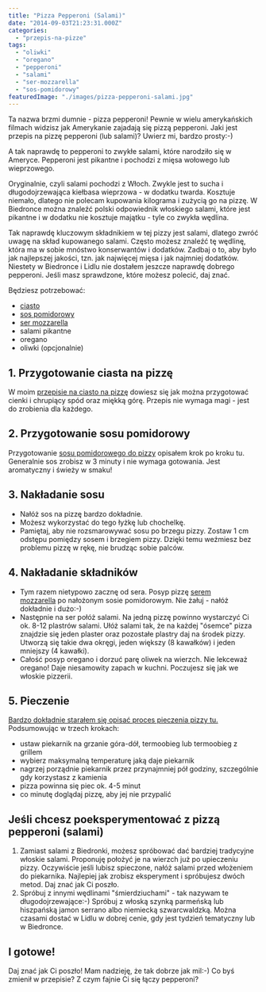 ```yaml
---
title: "Pizza Pepperoni (Salami)"
date: "2014-09-03T21:23:31.000Z"
categories: 
  - "przepis-na-pizze"
tags: 
  - "oliwki"
  - "oregano"
  - "pepperoni"
  - "salami"
  - "ser-mozzarella"
  - "sos-pomidorowy"
featuredImage: "./images/pizza-pepperoni-salami.jpg"
---
```


Ta nazwa brzmi dumnie - pizza pepperoni! Pewnie w wielu amerykańskich filmach widzisz jak Amerykanie zajadają się pizzą pepperoni. Jaki jest przepis na pizzę pepperoni (lub salami)? Uwierz mi, bardzo prosty:-)

A tak naprawdę to pepperoni to zwykłe salami, które narodziło się w Ameryce. Pepperoni jest pikantne i pochodzi z mięsa wołowego lub wieprzowego.

Oryginalnie, czyli salami pochodzi z Włoch. Zwykle jest to sucha i długodojrzewająca kiełbasa wieprzowa - w dodatku twarda. Kosztuje niemało, dlatego nie polecam kupowania kilograma i zużycią go na pizzę. W Biedronce można znaleźć polski odpowiednik włoskiego salami, które jest pikantne i w dodatku nie kosztuje majątku - tyle co zwykła wędlina.

Tak naprawdę kluczowym składnikiem w tej pizzy jest salami, dlatego zwróć uwagę na skład kupowanego salami. Często możesz znaleźć tę wędlinę, która ma w sobie mnóstwo konserwantów i dodatków. Zadbaj o to, aby było jak najlepszej jakości, tzn. jak najwięcej mięsa i jak najmniej dodatków. Niestety w Biedronce i Lidlu nie dostałem jeszcze naprawdę dobrego pepperoni. Jeśli masz sprawdzone, które możesz polecić, daj znać.

Będziesz potrzebować:

- <a title="Przepis na ciasto na pizzę" href="/przepis-na-ciasto-na-pizze/">ciasto</a>
- <a title="Przepis na sos pomidorowy do pizzy" href="/przepis-na-sos-pomidorowy-do-pizzy/">sos pomidorowy</a>
- <a title="Jaki ser wybrać do pizzy?" href="/jaki-ser-wybrac-do-pizzy/">ser mozzarella</a>
- salami pikantne
- oregano
- oliwki (opcjonalnie)

## 1\. Przygotowanie ciasta na pizzę

W moim <a title="Przepis na ciasto na pizzę" href="/przepis-na-ciasto-na-pizze/">przepisie na ciasto na pizzę</a> dowiesz się jak można przygotować cienki i chrupiący spód oraz miękką górę. Przepis nie wymaga magi - jest do zrobienia dla każdego.

## 2\. Przygotowanie sosu pomidorowy

Przygotowanie <a title="Przepis na sos pomidorowy do pizzy" href="/przepis-na-sos-pomidorowy-do-pizzy/">sosu pomidorowego do pizzy</a> opisałem krok po kroku tu. Generalnie sos zrobisz w 3 minuty i nie wymaga gotowania. Jest aromatyczny i świeży w smaku!

## 3\. Nakładanie sosu

- Nałóż sos na pizzę bardzo dokładnie.
- Możesz wykorzystać do tego łyżkę lub chochelkę.
- Pamiętaj, aby nie rozsmarowywać sosu po brzegu pizzy. Zostaw 1 cm odstępu pomiędzy sosem i brzegiem pizzy. Dzięki temu weźmiesz bez problemu pizzę w rękę, nie brudząc sobie palców.

## 4\. Nakładanie składników

- Tym razem nietypowo zacznę od sera. Posyp pizzę <a title="Jaki ser wybrać do pizzy?" href="/jaki-ser-wybrac-do-pizzy/">serem mozzarella</a> po nałożonym sosie pomidorowym. Nie żałuj - nałóż dokładnie i dużo:-)
- Następnie na ser połóż salami. Na jedną pizzę powinno wystarczyć Ci ok. 8-12 plastrów salami. Ułóż salami tak, że na każdej "ósemce" pizza znajdzie się jeden plaster oraz pozostałe plastry daj na środek pizzy. Utworzą się takie dwa okręgi, jeden większy (8 kawałków) i jeden mniejszy (4 kawałki).
- Całość posyp oregano i dorzuć parę oliwek na wierzch. Nie lekceważ oregano! Daje niesamowity zapach w kuchni. Poczujesz się jak we włoskie pizzerii.

## 5\. Pieczenie

<a title="Pieczenie pizzy" href="/pieczenie-pizzy/">Bardzo dokładnie starałem się opisać proces pieczenia pizzy tu.</a> Podsumowując w trzech krokach:

- ustaw piekarnik na grzanie góra-dół, termoobieg lub termoobieg z grillem
- wybierz maksymalną temperaturę jaką daje piekarnik
- nagrzej porządnie piekarnik przez przynajmniej pół godziny, szczególnie gdy korzystasz z kamienia
- pizza powinna się piec ok. 4-5 minut
- co minutę doglądaj pizzę, aby jej nie przypalić

## Jeśli chcesz poeksperymentować z pizzą pepperoni (salami)

1. Zamiast salami z Biedronki, możesz spróbować dać bardziej tradycyjne włoskie salami. Proponuję położyć je na wierzch już po upieczeniu pizzy. Oczywiście jeśli lubisz spieczone, nałóż salami przed włożeniem do piekarnika. Najlepiej jak zrobisz eksperyment i spróbujesz dwóch metod. Daj znać jak Ci poszło.
2. Spróbuj z innymi wędlinami "śmierdziuchami" - tak nazywam te długodojrzewające:-) Spróbuj z włoską szynką parmeńską lub hiszpańską jamon serrano albo niemiecką szwarcwaldzką. Można czasami dostać w Lidlu w dobrej cenie, gdy jest tydzień tematyczny lub w Biedronce.

## I gotowe!

Daj znać jak Ci poszło! Mam nadzieję, że tak dobrze jak mil:-) Co byś zmienił w przepisie? Z czym fajnie Ci się łączy pepperoni?
